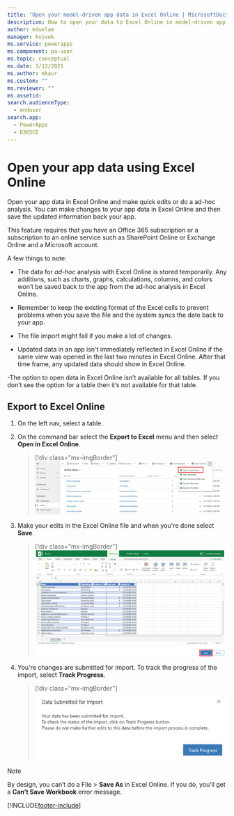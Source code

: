 ```yaml
---
title: "Open your model-driven app data in Excel Online | MicrosoftDocs"
description: How to open your data to Excel Online in model-driven app and make  edits.
author: mduelae
manager: kvivek
ms.service: powerapps
ms.component: pa-user
ms.topic: conceptual
ms.date: 3/12/2021
ms.author: mkaur
ms.custom: ""
ms.reviewer: ""
ms.assetid: 
search.audienceType: 
  - enduser
search.app: 
  - PowerApps
  - D365CE
---
```

# Open your app data using Excel Online 

Open your app data in Excel Online and make quick edits or do a ad-hoc analysis. You can make changes to your app data in Excel Online and then save the updated information back your app. 

This feature requires that you have an Office 365 subscription or a subscription to an online service such as SharePoint Online or Exchange Online and a Microsoft account. 

A few things to note:

- The data for *ad-hoc* analysis with Excel Online is stored temporarily. Any additions, such as charts, graphs, calculations, columns, and colors won’t be saved back to the app from the ad-hoc analysis in Excel Online.  

- Remember to keep the existing format of the Excel cells to prevent problems when you save the file and the system syncs the date back to your app. 

- The file import might fail if you make a lot of changes. 

- Updated data in an app isn't immediately reflected in Excel Online if the same view was opened in the last two minutes in Excel Online. After that time frame, any updated data should show in Excel Online.

-The option to open data in Excel Online isn’t available for all tables. If you don’t see the option for a table then it’s not available for that table.
  
   
## Export to Excel Online   

1. On the left nav, select a table.

3. On the command bar select the **Export to Excel** menu and then select **Open in Excel Online**. 

   > [!div class="mx-imgBorder"] 
   > ![Export to Excel Online](media/export-excel-online.png "Select export to Excel Online")

3. Make your edits in the Excel Online file and when you're done select **Save**.

   > [!div class="mx-imgBorder"] 
   > ![Select Save on the Excel Online file](media/export-excel-online-1.png "Select Save on the Excel Online file")
   
4. You're changes are submitted for import. To track the progress of the import, select **Track Progress**.

   > [!div class="mx-imgBorder"] 
   > ![Track the import progress](media/export-excel-online-2.png "Track the import progress")

 > [!NOTE]
 > By design, you can’t do a File > **Save As** in Excel Online. If you do, you’ll get a **Can’t Save Workbook** error message.
   


  

 


[!INCLUDE[footer-include](../includes/footer-banner.md)]
